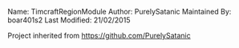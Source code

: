 Name: TimcraftRegionModule
Author: PurelySatanic
Maintained By: boar401s2
Last Modified: 21/02/2015

Project inherited from https://github.com/PurelySatanic